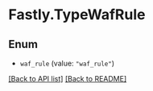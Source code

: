 # Fastly.TypeWafRule

## Enum


* `waf_rule` (value: `"waf_rule"`)



[[Back to API list]](../../README.md#endpoints) [[Back to README]](../../README.md)
